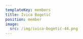 ```yaml
---
templateKey: members
title: Ivica Bogetić
position: member
image:
  src: /img/ivica-bogetić-44.png
---
```

